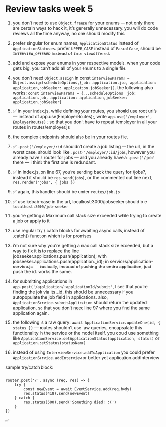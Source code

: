 # Review tasks week 5

1. you don’t need to use `Object.freeze` for your enums — not only there are certain ways to hack it, it’s generally unnecessary. you will do code reviews all the time anyway, no one should modify this.
2. prefer singular for enum  names, `ApplicationStatus` instead of `ApplicationStatuses`. prefer `UPPER_CASE` instead of `PascalCase`, should be `INTERVIEW_OFFERED` instead of `InterviewOffered`.

3. add and expose your enums in your respective models. when your code gets big, you can’t add all of your enums to a single file.

4. you don’t need `Object.assign` in const `interviewParams = Object.assign(scheduleOptions,{job: application.job, application: application,jobSeeker: application.jobSeeker})`. the following also works:
`const interviewParams = {...scheduleOptions, job: application.job, application: application,jobSeeker: application.jobSeeker}`

5. :white_check_mark: in your index.js, while defining your routes, you should use root url’s — instead of app.use(EmployerRoutes);, write `app.use('/employer', EmployerRoutes);` so that you don’t have to repeat /employer in all your routes in routes/employer.js

6. the complex endpoints should also be in your routes file.

7. :white_check_mark: `.post('/employer/:id` shouldn’t create a job listing — the url, in  the worst case, should look like `.post('/employer/:id/jobs`, however you already have a router for jobs — and you already have a `.post('/job'` there — i think the first one is redundant.

8. :white_check_mark: in index.js, on line 67, you’re sending back the query for /jobs?, instead it should be `res.send(jobs)`, or the commented out line next,  `res.render('jobs', { jobs })`

9. :white_check_mark: again, this handler should be under `routes/job.js`

10. :white_check_mark: use kebab-case in the url, localhost:3000/jobseeker should b e `localhost:3000/job-seeker`

11. you’re getting a Maximum call stack size exceeded while trying to create a job or apply to it 

12. use regular try / catch blocks for awaiting async calls, instead of .catch() function which is for promises

13. i’m not sure why you’re getting a max call stack size exceeded, but a way to fix it is to replace the line jobseeker.applications.push(application); with jobseeker.applications.push(application._id); in services/application-service.js — basically, instead of pushing the entire application, just push the id. works the same.

14. for submitting applications in `app.post('/application/:applicationId/submit'`, I see that you’re finding the job via its _id, this should be unnecessary if you autopopulate the job field in applications. also, `ApplicationService.submitApplication` should return the updated application, so that you don’t need line 97 where you find the same application again.

15. the following is a raw query: `await ApplicationService.updateOne(id, { status })` — routes shouldn’t use raw queries, encapsulate this functionality in the service or the model itself. you could use something like `ApplicationService.setApplicationStatus(application, status)` or  `application.setStatus(statusName)` 

16. instead of using `InterviewService.addToApplication` you could prefer `ApplicationService.addInterview` or better yet application.addInterview

sample try/catch block:

```// CREATE EVENT

router.post('/', async (req, res) => {
    try {
        const newEvent = await EventService.add(req.body)
        res.status(418).send(newEvent)
    } catch {
        res.status(500).send('Something died! :(')
    }
})
```


:white_check_mark: